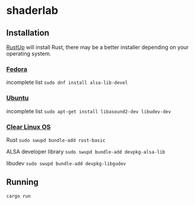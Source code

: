 # shaderlab

## Installation
[RustUp](https://www.rust-lang.org/tools/install) will install Rust, there may be a better installer depending on your operating system.

### [Fedora](https://getfedora.org/)
incomplete list
`sudo dnf install alsa-lib-devel`

### [Ubuntu](https://ubuntu.com/)
incomplete list
`sudo apt-get install libasound2-dev libudev-dev`

### [Clear Linux OS](https://clearlinux.org/)

Rust
`sudo swupd bundle-add rust-basic`

ALSA developer library
`sudo swupd bundle-add devpkg-alsa-lib`

libudev
`sudo swupd bundle-add devpkg-libgudev`

## Running

`cargo run`
